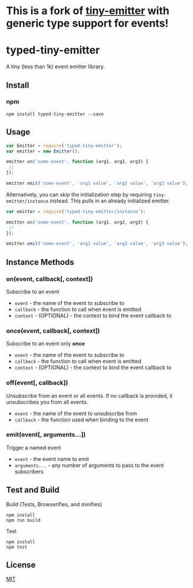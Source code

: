 # This is a fork of [tiny-emitter](https://github.com/scottcorgan/tiny-emitter) with generic type support for events!

# typed-tiny-emitter

A tiny (less than 1k) event emitter library.

## Install

### npm

```
npm install typed-tiny-emitter --save
```

## Usage

```js
var Emitter = require('typed-tiny-emitter');
var emitter = new Emitter();

emitter.on('some-event', function (arg1, arg2, arg3) {
 //
});

emitter.emit('some-event', 'arg1 value', 'arg2 value', 'arg3 value');
```

Alternatively, you can skip the initialization step by requiring `tiny-emitter/instance` instead. This pulls in an already initialized emitter.

```js
var emitter = require('typed-tiny-emitter/instance');

emitter.on('some-event', function (arg1, arg2, arg3) {
 //
});

emitter.emit('some-event', 'arg1 value', 'arg2 value', 'arg3 value');
```

## Instance Methods

### on(event, callback[, context])

Subscribe to an event

* `event` - the name of the event to subscribe to
* `callback` - the function to call when event is emitted
* `context` - (OPTIONAL) - the context to bind the event callback to

### once(event, callback[, context])

Subscribe to an event only **once**

* `event` - the name of the event to subscribe to
* `callback` - the function to call when event is emitted
* `context` - (OPTIONAL) - the context to bind the event callback to

### off(event[, callback])

Unsubscribe from an event or all events. If no callback is provided, it unsubscribes you from all events.

* `event` - the name of the event to unsubscribe from
* `callback` - the function used when binding to the event

### emit(event[, arguments...])

Trigger a named event

* `event` - the event name to emit
* `arguments...` - any number of arguments to pass to the event subscribers

## Test and Build

Build (Tests, Browserifies, and minifies)

```
npm install
npm run build
```

Test

```
npm install
npm test
```

## License

[MIT](https://github.com/scottcorgan/tiny-emitter/blob/master/LICENSE)
